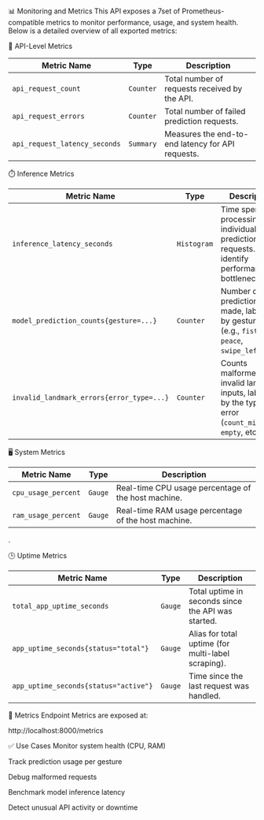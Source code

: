 📊 Monitoring and Metrics
This API exposes a 7set of Prometheus-compatible metrics to monitor performance, usage, and system health. Below is a detailed overview of all exported metrics:

🔄 API-Level Metrics

| Metric Name                   | Type      | Description                                       |
| ----------------------------- | --------- | ------------------------------------------------- |
| `api_request_count`           | `Counter` | Total number of requests received by the API.     |
| `api_request_errors`          | `Counter` | Total number of failed prediction requests.       |
| `api_request_latency_seconds` | `Summary` | Measures the end-to-end latency for API requests. |


⏱️ Inference Metrics

| Metric Name                               | Type        | Description                                                                                                  |
| ----------------------------------------- | ----------- | ------------------------------------------------------------------------------------------------------------ |
| `inference_latency_seconds`               | `Histogram` | Time spent processing individual prediction requests. Helps identify performance bottlenecks.                |
| `model_prediction_counts{gesture=...}`    | `Counter`   | Number of predictions made, labeled by gesture type (e.g., `fist`, `peace`, `swipe_left`).                   |
| `invalid_landmark_errors{error_type=...}` | `Counter`   | Counts malformed or invalid landmark inputs, labeled by the type of error (`count_mismatch`, `empty`, etc.). |


🖥️ System Metrics

| Metric Name         | Type    | Description                                         |
| ------------------- | ------- | --------------------------------------------------- |
| `cpu_usage_percent` | `Gauge` | Real-time CPU usage percentage of the host machine. |
| `ram_usage_percent` | `Gauge` | Real-time RAM usage percentage of the host machine. |


.

🕒 Uptime Metrics

| Metric Name                           | Type    | Description                                        |
| ------------------------------------- | ------- | -------------------------------------------------- |
| `total_app_uptime_seconds`            | `Gauge` | Total uptime in seconds since the API was started. |
| `app_uptime_seconds{status="total"}`  | `Gauge` | Alias for total uptime (for multi-label scraping). |
| `app_uptime_seconds{status="active"}` | `Gauge` | Time since the last request was handled.           |


📡 Metrics Endpoint
Metrics are exposed at:

http://localhost:8000/metrics

✅ Use Cases
Monitor system health (CPU, RAM)

Track prediction usage per gesture

Debug malformed requests

Benchmark model inference latency

Detect unusual API activity or downtime

